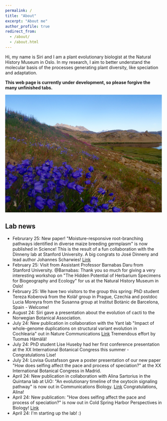 ```yaml
---
permalink: /
title: "About"
excerpt: "About me"
author_profile: true
redirect_from: 
  - /about/
  - /about.html
---
```


Hi, my name is Siri and I am a plant evolutionary biologist at the Natural History Museum in Oslo. In my research, I aim to better understand the molecular basis of the processes generating plant diversity, like speciation and adaptation. 


**This web page is currently under development, so please forgive the many unfinished tabs.** 

![Blomsterdalen](/images/Blomsterdalen.JPG) <br />

## Lab news
- Februrary 25: New paper! "Moisture-responsive root-branching pathways identified in diverse maize breeding germplasm" is now published in Science! This is the result of a fun collaboration with the Dinneny lab at Stanford University. A big congrats to José Dinneny and lead author Johannes Scharwies! [Link](https://www.science.org/doi/10.1126/science.ads5999) 
- February 25: Visit from Assistant Professor Barnabas Daru from Stanford University. @Barnabas: Thank you so much for giving a very interesting workshop on "The Hidden Potential of Herbarium Specimens for Biogeography and Ecology" for us at the Natural History Museum in Oslo!
- February 25: We have two visitors to the group this spring: PhD student Tereza Koberová from the Kolář group in Prague, Czechia and postdoc Lucia Moreyra from the Susanna group at Institut Botànic de Barcelona, Spain - Welcome!
- August 24: Siri gave a presentation about the evolution of cacti to the Norwegian Botanical Association.
- July 24: New publication in collaboration with the Yant lab "Impact of whole-genome duplications on structural variant evolution in Cochlearia" out in Nature Communications [Link](https://www.nature.com/articles/s41467-024-49679-y) Tremendous effort by Tuomas Hämälä!
- July 24: PhD student Lise Huseby had her first conference presentation at the XX International Botanical Congress this summer - Congratulations Lise! 
- July 24: Lovisa Gustafsson gave a poster presentation of our new paper "How does selfing affect the pace and process of speciation?" at the XX International Botanical Congress in Madrid. 
- April 24: New publication in collaboration with Alina Sartorius in the Quintana lab at UiO: "An evolutionary timeline of the oxytocin signaling pathway" is now out in Communications Biology. [Link](https://www.nature.com/articles/s42003-024-06094-9) Congratulations, Alina!
- April 24: New publication: "How does selfing affect the pace and process of speciation?" is now out in Cold Spring Harbor Perspectives in Biology! [Link](https://cshperspectives.cshlp.org/content/early/2024/03/19/cshperspect.a041426.abstract) 
- April 24: I'm starting up the lab! :)


